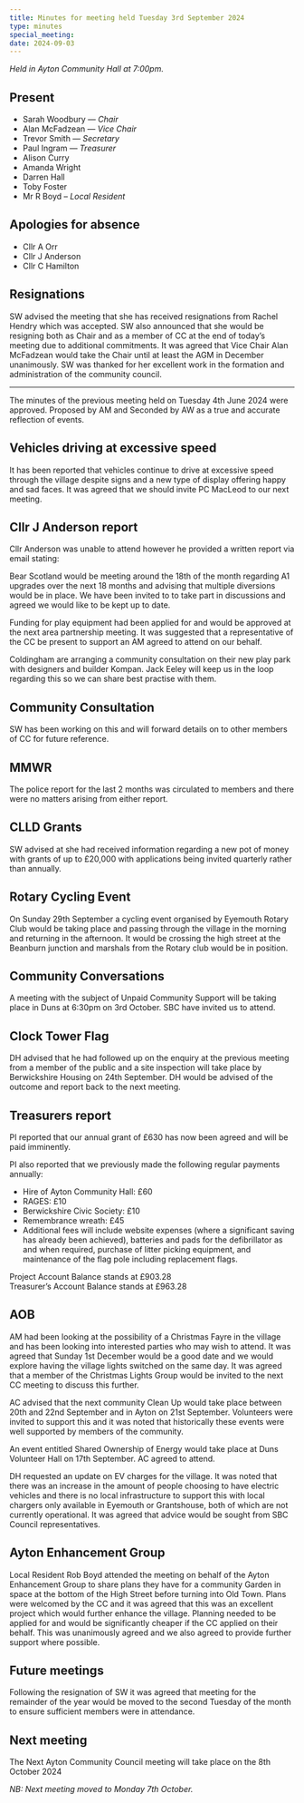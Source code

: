 ```yaml
---
title: Minutes for meeting held Tuesday 3rd September 2024
type: minutes
special_meeting:
date: 2024-09-03
---
```


*Held in Ayton Community Hall at 7:00pm.*

## Present

* Sarah Woodbury — *Chair*
* Alan McFadzean — *Vice Chair*
* Trevor Smith — *Secretary*
* Paul Ingram — *Treasurer*
* Alison Curry
* Amanda Wright
* Darren Hall
* Toby Foster
* Mr R Boyd – *Local Resident*

## Apologies for absence

* Cllr A Orr
* Cllr J Anderson
* Cllr C Hamilton

## Resignations

SW advised the meeting that she has received resignations from Rachel Hendry which was accepted. SW also announced that she would be resigning both as Chair and as a member of CC at the end of today’s meeting due to additional commitments. It was agreed that Vice Chair Alan McFadzean would take the Chair until at least the AGM in December unanimously. SW was thanked for her excellent work in the formation and administration of the community council.

---

The minutes of the previous meeting held on Tuesday 4th June 2024 were approved. Proposed by AM and Seconded by AW as a true and accurate reflection of events.


## Vehicles driving at excessive speed

It has been reported that vehicles continue to drive at excessive speed through
the village despite signs and a new type of display offering happy and sad
faces. It was agreed that we should invite PC MacLeod to our next meeting.

## Cllr J Anderson report

Cllr Anderson was unable to attend however he provided a written report via email stating:

Bear Scotland would be meeting around the 18th of the month regarding A1 upgrades over the next 18 months and advising that multiple diversions would be in place. We have been invited to to take part in discussions and agreed we would like to be kept up to date.

Funding for play equipment had been applied for and would be approved at the
next area partnership meeting. It was suggested that a representative of the CC
be present to support an AM agreed to attend on our behalf.

Coldingham are arranging a community consultation on their new play park with designers and builder Kompan. Jack Eeley will keep us in the loop regarding this so we can share best practise with them.


## Community Consultation

SW has been working on this and will forward details on to other members of CC for future reference.


## MMWR

The police report for the last 2 months was circulated to members and there were no matters arising from either report.


## CLLD Grants

SW advised at she had received information regarding a new pot of money with grants of up to £20,000 with applications being invited quarterly rather than annually.


## Rotary Cycling Event

On Sunday 29th September a cycling event organised by Eyemouth Rotary Club would be taking place and passing through the village in the morning and returning in the afternoon. It would be crossing the high street at the Beanburn junction and marshals from the Rotary club would be in position.


## Community Conversations

A meeting with the subject of Unpaid Community Support will be taking place in Duns at 6:30pm on 3rd October. SBC have invited us to attend.


## Clock Tower Flag

DH advised that he had followed up on the enquiry at the previous meeting from a member of the public and a site inspection will take place by Berwickshire Housing on 24th September. DH would be advised of the outcome and report back to the next meeting.


## Treasurers report

PI reported that our annual grant of £630 has now been agreed and will be paid imminently. 


PI also reported that we previously made the following regular payments annually:

* Hire of Ayton Community Hall: £60
* RAGES: £10
* Berwickshire Civic Society: £10
* Remembrance wreath: £45
* Additional fees will include website expenses (where a significant saving has already been achieved), batteries and pads for the defibrillator as and when required, purchase of litter picking equipment, and maintenance of the flag pole including replacement flags.

Project Account Balance stands at £903.28  
Treasurer’s Account Balance stands at £963.28

## AOB

AM had been looking at the possibility of a Christmas Fayre in the village and has been looking into interested parties who may wish to attend. It was agreed that Sunday 1st December would be a good date and we would explore having the village lights switched on the same day. It was agreed that a member of the Christmas Lights Group would be invited to the next CC meeting to discuss this further.

AC advised that the next community Clean Up would take place between 20th and 22nd September and in Ayton on 21st September. Volunteers were invited to support this and it was noted that historically these events were well supported by members of the community.

An event entitled Shared Ownership of Energy would take place at Duns Volunteer Hall on 17th September. AC agreed to attend.

DH requested an update on EV charges for the village. It was noted that there was an increase in the amount of people choosing to have electric vehicles and there is no local infrastructure to support this with local chargers only available in Eyemouth or Grantshouse, both of which are not currently operational. It was agreed that advice would be sought from SBC Council representatives.


## Ayton Enhancement Group

Local Resident Rob Boyd attended the meeting on behalf of the Ayton Enhancement Group to share plans they have for a community Garden in space at the bottom of the High Street before turning into Old Town. Plans were welcomed by the CC and it was agreed that this was an excellent project which would further enhance the village. Planning needed to be applied for and would be significantly cheaper if the CC applied on their behalf. This was unanimously agreed and we also agreed to provide further support where possible.

## Future meetings

Following the resignation of SW it was agreed that meeting for the remainder of the year would be moved to the second Tuesday of the month to ensure sufficient members were in attendance.

## Next meeting

The Next Ayton Community Council meeting will take place on the 8th October 2024

*NB: Next meeting moved to Monday 7th October.*

